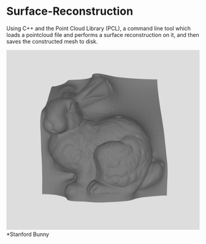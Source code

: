 # Surface-Reconstruction
Using C++ and the Point Cloud Library (PCL), a command line tool which loads a pointcloud file and performs a surface reconstruction on it, and then saves the constructed mesh to disk.

![Alt text](stanford_bunny.png?raw=true "Bun000")
*Stanford Bunny
